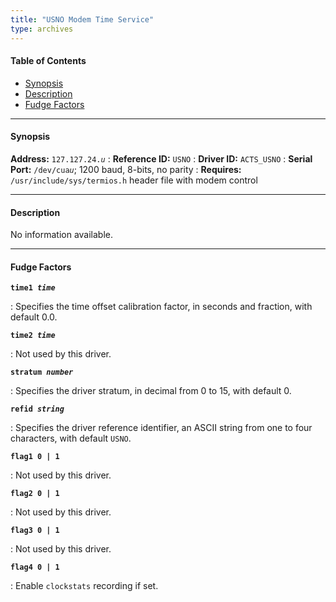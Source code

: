 ```yaml
---
title: "USNO Modem Time Service"
type: archives
---
```


#### Table of Contents

*  [Synopsis](/documentation/drivers/driver24/#synopsis)
*  [Description](/documentation/drivers/driver24/#description)
*  [Fudge Factors](/documentation/drivers/driver24/#fudge-factors)

* * *

#### Synopsis

**Address:** <code>127.127.24._u_</code>
: **Reference ID:** `USNO`
: **Driver ID:** `ACTS_USNO`
: **Serial Port:** <code>/dev/cua*u*</code>; 1200 baud, 8-bits, no parity
: **Requires:** `/usr/include/sys/termios.h` header file with modem control

* * *

#### Description

No information available.

* * *

#### Fudge Factors

<code>**time1 _time_**</code>

: Specifies the time offset calibration factor, in seconds and fraction, with default 0.0.

<code>**time2 _time_**</code>

: Not used by this driver.

<code>**stratum _number_**</code>

: Specifies the driver stratum, in decimal from 0 to 15, with default 0.

<code>**refid _string_**</code>

: Specifies the driver reference identifier, an ASCII string from one to four characters, with default `USNO`.

<code>**flag1 0 | 1**</code>

: Not used by this driver.

<code>**flag2 0 | 1**</code>

: Not used by this driver.

<code>**flag3 0 | 1**</code>

: Not used by this driver.

<code>**flag4 0 | 1**</code>

: Enable `clockstats` recording if set.